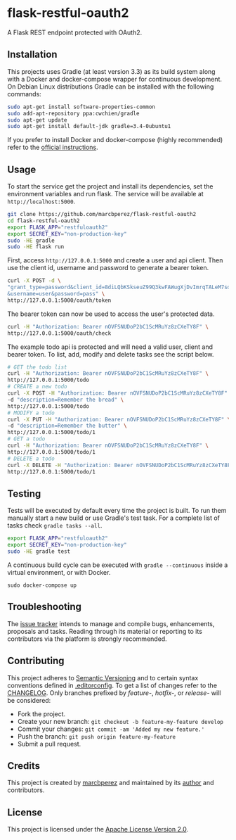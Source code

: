# flask-restful-oauth2

A Flask REST endpoint protected with OAuth2.

## Installation

This projects uses Gradle (at least version 3.3) as its build system along with
a Docker and docker-compose wrapper for continuous development. On Debian Linux
distributions Gradle can be installed with the following commands:

```bash
sudo apt-get install software-properties-common
sudo add-apt-repository ppa:cwchien/gradle
sudo apt-get update
sudo apt-get install default-jdk gradle=3.4-0ubuntu1
```

If you prefer to install Docker and docker-compose (highly recommended) refer to
the [official instructions][install-docker-compose].

## Usage

To start the service get the project and install its dependencies, set the
environment variables and run flask. The service will be available at
`http://localhost:5000`.

```bash
git clone https://github.com/marcbperez/flask-restful-oauth2
cd flask-restful-oauth2
export FLASK_APP="restfuloauth2"
export SECRET_KEY="non-production-key"
sudo -HE gradle
sudo -HE flask run
```

First, access `http://127.0.0.1:5000` and create a user and api client. Then use
the client id, username and password to generate a bearer token.

```bash
curl -X POST -d \
"grant_type=password&client_id=8diLQbKSkseuZ99Q3kwFAWugXjDvImrqTALeM7sd\
&username=user&password=pass" \
http://127.0.0.1:5000/oauth/token
```

The bearer token can now be used to access the user's protected data.

```bash
curl -H "Authorization: Bearer nOVFSNUDoP2bC1ScMRuYz8zCXeTY8F" \
http://127.0.0.1:5000/oauth/check
```

The example todo api is protected and will need a valid user, client and bearer
token. To list, add, modify and delete tasks see the script below.

```bash
# GET the todo list
curl -H "Authorization: Bearer nOVFSNUDoP2bC1ScMRuYz8zCXeTY8F" \
http://127.0.0.1:5000/todo
# CREATE a new todo
curl -X POST -H "Authorization: Bearer nOVFSNUDoP2bC1ScMRuYz8zCXeTY8F" \
-d "description=Remember the bread" \
http://127.0.0.1:5000/todo
# MODIFY a todo
curl -X PUT -H "Authorization: Bearer nOVFSNUDoP2bC1ScMRuYz8zCXeTY8F" \
-d "description=Remember the butter" \
http://127.0.0.1:5000/todo/1
# GET a todo
curl -H "Authorization: Bearer nOVFSNUDoP2bC1ScMRuYz8zCXeTY8F" \
http://127.0.0.1:5000/todo/1
# DELETE a todo
curl -X DELETE -H "Authorization: Bearer nOVFSNUDoP2bC1ScMRuYz8zCXeTY8F" \
http://127.0.0.1:5000/todo/1
```

## Testing

Tests will be executed by default every time the project is built. To run them
manually start a new build or use Gradle's test task. For a complete list of
tasks check `gradle tasks --all`.

```bash
export FLASK_APP="restfuloauth2"
export SECRET_KEY="non-production-key"
sudo -HE gradle test
```

A continuous build cycle can be executed with `gradle --continuous` inside a
virtual environment, or with Docker.

```
sudo docker-compose up
```

## Troubleshooting

The [issue tracker][issue-tracker] intends to manage and compile bugs,
enhancements, proposals and tasks. Reading through its material or reporting to
its contributors via the platform is strongly recommended.

## Contributing

This project adheres to [Semantic Versioning][semver] and to certain syntax
conventions defined in [.editorconfig][editorconfig]. To get a list of changes
refer to the [CHANGELOG][changelog]. Only branches prefixed by *feature-*,
*hotfix-*, or *release-* will be considered:

  - Fork the project.
  - Create your new branch: `git checkout -b feature-my-feature develop`
  - Commit your changes: `git commit -am 'Added my new feature.'`
  - Push the branch: `git push origin feature-my-feature`
  - Submit a pull request.

## Credits

This project is created by [marcbperez][author] and maintained by its
[author][author] and contributors.

## License

This project is licensed under the [Apache License Version 2.0][license].

[author]: https://marcbperez.github.io
[issue-tracker]: https://github.com/marcbperez/flask-restful-oauth2/issues
[editorconfig]: .editorconfig
[changelog]: CHANGELOG.md
[license]: LICENSE
[semver]: http://semver.org
[install-docker-compose]: https://docs.docker.com/compose/install/
